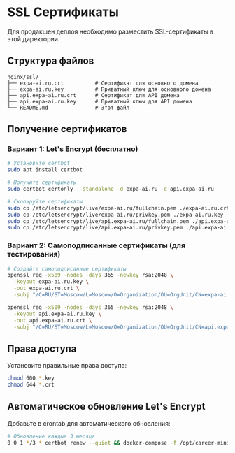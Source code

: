 # SSL Сертификаты

Для продакшен деплоя необходимо разместить SSL-сертификаты в этой директории.

## Структура файлов

```
nginx/ssl/
├── expa-ai.ru.crt          # Сертификат для основного домена
├── expa-ai.ru.key          # Приватный ключ для основного домена
├── api.expa-ai.ru.crt      # Сертификат для API домена
├── api.expa-ai.ru.key      # Приватный ключ для API домена
└── README.md               # Этот файл
```

## Получение сертификатов

### Вариант 1: Let's Encrypt (бесплатно)

```bash
# Установите certbot
sudo apt install certbot

# Получите сертификаты
sudo certbot certonly --standalone -d expa-ai.ru -d api.expa-ai.ru

# Скопируйте сертификаты
sudo cp /etc/letsencrypt/live/expa-ai.ru/fullchain.pem ./expa-ai.ru.crt
sudo cp /etc/letsencrypt/live/expa-ai.ru/privkey.pem ./expa-ai.ru.key
sudo cp /etc/letsencrypt/live/api.expa-ai.ru/fullchain.pem ./api.expa-ai.ru.crt
sudo cp /etc/letsencrypt/live/api.expa-ai.ru/privkey.pem ./api.expa-ai.ru.key
```

### Вариант 2: Самоподписанные сертификаты (для тестирования)

```bash
# Создайте самоподписанные сертификаты
openssl req -x509 -nodes -days 365 -newkey rsa:2048 \
  -keyout expa-ai.ru.key \
  -out expa-ai.ru.crt \
  -subj "/C=RU/ST=Moscow/L=Moscow/O=Organization/OU=OrgUnit/CN=expa-ai.ru"

openssl req -x509 -nodes -days 365 -newkey rsa:2048 \
  -keyout api.expa-ai.ru.key \
  -out api.expa-ai.ru.crt \
  -subj "/C=RU/ST=Moscow/L=Moscow/O=Organization/OU=OrgUnit/CN=api.expa-ai.ru"
```

## Права доступа

Установите правильные права доступа:

```bash
chmod 600 *.key
chmod 644 *.crt
```

## Автоматическое обновление Let's Encrypt

Добавьте в crontab для автоматического обновления:

```bash
# Обновление каждые 3 месяца
0 0 1 */3 * certbot renew --quiet && docker-compose -f /opt/career-miniapp/docker-compose.prod.yml restart nginx
```